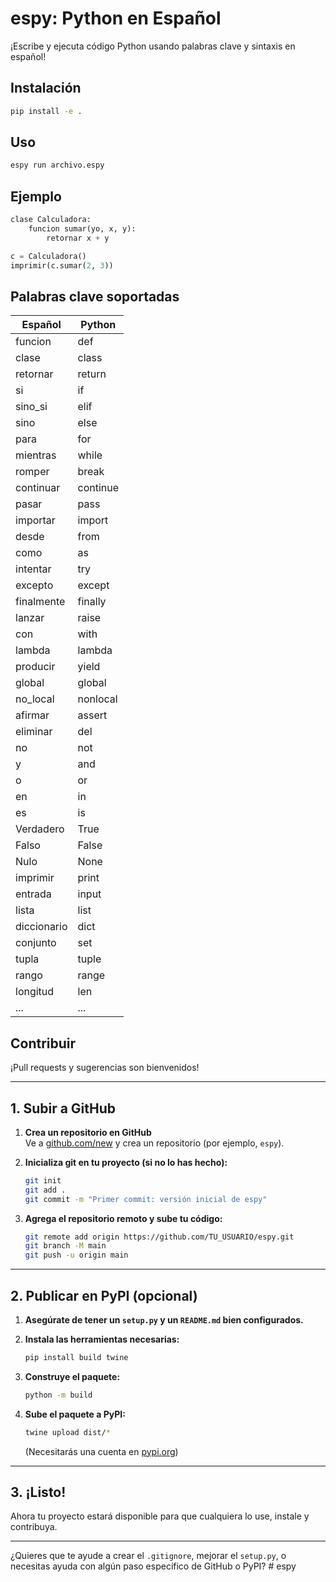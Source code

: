 # espy: Python en Español

¡Escribe y ejecuta código Python usando palabras clave y sintaxis en español!

## Instalación

```sh
pip install -e .
```

## Uso

```sh
espy run archivo.espy
```

## Ejemplo

```python
clase Calculadora:
    funcion sumar(yo, x, y):
        retornar x + y

c = Calculadora()
imprimir(c.sumar(2, 3))
```

## Palabras clave soportadas

| Español      | Python      |
|--------------|-------------|
| funcion      | def         |
| clase        | class       |
| retornar     | return      |
| si           | if          |
| sino_si      | elif        |
| sino         | else        |
| para         | for         |
| mientras     | while       |
| romper       | break       |
| continuar    | continue    |
| pasar        | pass        |
| importar     | import      |
| desde        | from        |
| como         | as          |
| intentar     | try         |
| excepto      | except      |
| finalmente   | finally     |
| lanzar       | raise       |
| con          | with        |
| lambda       | lambda      |
| producir     | yield       |
| global       | global      |
| no_local     | nonlocal    |
| afirmar      | assert      |
| eliminar     | del         |
| no           | not         |
| y            | and         |
| o            | or          |
| en           | in          |
| es           | is          |
| Verdadero    | True        |
| Falso        | False       |
| Nulo         | None        |
| imprimir     | print       |
| entrada      | input       |
| lista        | list        |
| diccionario  | dict        |
| conjunto     | set         |
| tupla        | tuple       |
| rango        | range       |
| longitud     | len         |
| ...          | ...         |

## Contribuir

¡Pull requests y sugerencias son bienvenidos! 

---

## 1. Subir a GitHub

1. **Crea un repositorio en GitHub**  
   Ve a [github.com/new](https://github.com/new) y crea un repositorio (por ejemplo, `espy`).

2. **Inicializa git en tu proyecto (si no lo has hecho):**
   ```sh
   git init
   git add .
   git commit -m "Primer commit: versión inicial de espy"
   ```

3. **Agrega el repositorio remoto y sube tu código:**
   ```sh
   git remote add origin https://github.com/TU_USUARIO/espy.git
   git branch -M main
   git push -u origin main
   ```

---

## 2. Publicar en PyPI (opcional)

1. **Asegúrate de tener un `setup.py` y un `README.md` bien configurados.**
2. **Instala las herramientas necesarias:**
   ```sh
   pip install build twine
   ```

3. **Construye el paquete:**
   ```sh
   python -m build
   ```

4. **Sube el paquete a PyPI:**
   ```sh
   twine upload dist/*
   ```

   (Necesitarás una cuenta en [pypi.org](https://pypi.org/account/register/))

---

## 3. ¡Listo!

Ahora tu proyecto estará disponible para que cualquiera lo use, instale y contribuya.

---

¿Quieres que te ayude a crear el `.gitignore`, mejorar el `setup.py`, o necesitas ayuda con algún paso específico de GitHub o PyPI? #   e s p y  
 